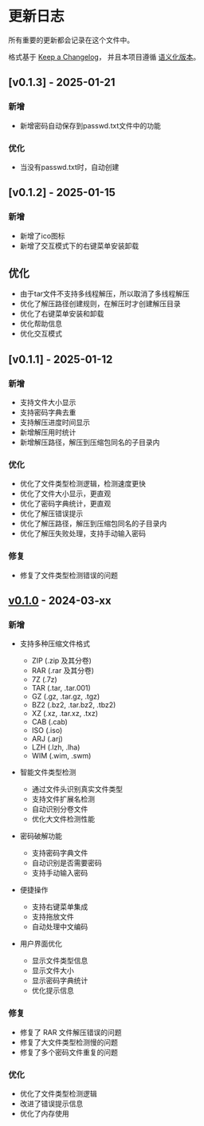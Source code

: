 # 更新日志

所有重要的更新都会记录在这个文件中。

格式基于 [Keep a Changelog](https://keepachangelog.com/zh-CN/1.0.0/)，
并且本项目遵循 [语义化版本](https://semver.org/lang/zh-CN/)。

## [v0.1.3] - 2025-01-21

### 新增
- 新增密码自动保存到passwd.txt文件中的功能

### 优化
- 当没有passwd.txt时，自动创建

## [v0.1.2] - 2025-01-15

### 新增
- 新增了ico图标
- 新增了交互模式下的右键菜单安装卸载

## 优化
- 由于tar文件不支持多线程解压，所以取消了多线程解压
- 优化了解压路径创建规则，在解压时才创建解压目录
- 优化了右键菜单安装和卸载
- 优化帮助信息
- 优化交互模式

## [v0.1.1] - 2025-01-12

### 新增
- 支持文件大小显示
- 支持密码字典去重
- 支持解压进度时间显示
- 新增解压用时统计
- 新增解压路径，解压到压缩包同名的子目录内

### 优化
- 优化了文件类型检测逻辑，检测速度更快
- 优化了文件大小显示，更直观
- 优化了密码字典统计，更直观
- 优化了解压错误提示
- 优化了解压路径，解压到压缩包同名的子目录内
- 优化了解压失败处理，支持手动输入密码

### 修复
- 修复了文件类型检测错误的问题





## [v0.1.0] - 2024-03-xx

### 新增
- 支持多种压缩文件格式
  - ZIP (.zip 及其分卷)
  - RAR (.rar 及其分卷)
  - 7Z (.7z)
  - TAR (.tar, .tar.001)
  - GZ (.gz, .tar.gz, .tgz)
  - BZ2 (.bz2, .tar.bz2, .tbz2)
  - XZ (.xz, .tar.xz, .txz)
  - CAB (.cab)
  - ISO (.iso)
  - ARJ (.arj)
  - LZH (.lzh, .lha)
  - WIM (.wim, .swm)

- 智能文件类型检测
  - 通过文件头识别真实文件类型
  - 支持文件扩展名检测
  - 自动识别分卷文件
  - 优化大文件检测性能

- 密码破解功能
  - 支持密码字典文件
  - 自动识别是否需要密码
  - 支持手动输入密码

- 便捷操作
  - 支持右键菜单集成
  - 支持拖放文件
  - 自动处理中文编码

- 用户界面优化
  - 显示文件类型信息
  - 显示文件大小
  - 显示密码字典统计
  - 优化提示信息

### 修复
- 修复了 RAR 文件解压错误的问题
- 修复了大文件类型检测慢的问题
- 修复了多个密码文件重复的问题

### 优化
- 优化了文件类型检测逻辑
- 改进了错误提示信息
- 优化了内存使用

[v0.1.0]: https://github.com/hillghost86/7zrpw/releases/tag/v0.1.0